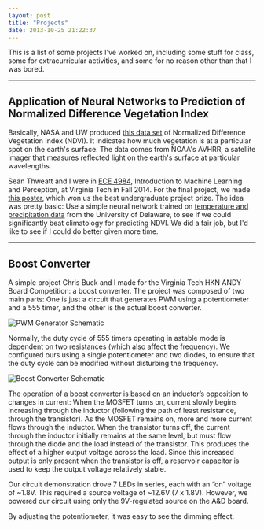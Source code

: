 ```yaml
---
layout: post
title: "Projects"
date: 2013-10-25 21:22:37
---
```


This is a list of some projects I've worked on, including some stuff for class, some
for extracurricular activities, and some for no reason other than that I was bored.

---

## Application of Neural Networks to Prediction of Normalized Difference Vegetation Index ##

Basically, NASA and UW produced [this data set](http://jisao.washington.edu/datasets/ndvi/)
of Normalized Difference Vegetation Index (NDVI). It indicates how much vegetation is
at a particular spot on the earth's surface. The data comes from NOAA's AVHRR, a satellite imager
that measures reflected light on the earth's surface at particular wavelengths.

Sean Thweatt and I were in [ECE 4984](https://filebox.ece.vt.edu/~f13ece4984ece5984/),
Introduction to Machine Learning and Perception, at Virginia Tech in Fall 2014.
For the final project, we made
[this poster](https://drive.google.com/file/d/0B6QINlqDWlIAVndqclpvQThfWXM/edit?usp=sharing),
which won us the best undergraduate project prize. The idea was pretty basic: Use a simple
neural network trained on [temperature and precipitation data](http://jisao.washington.edu/datasets/ud/) from
the University of Delaware, to see if we could significantly beat climatology for predicting NDVI.
We did a fair job, but I'd like to see if I could do better given more time.

---

## Boost Converter ##

A simple project Chris Buck and I made for the Virginia Tech HKN ANDY Board Competition:
a boost converter. The project was composed of two main parts: One is just a circuit that generates
PWM using a potentiometer and a 555 timer, and the other is the actual boost converter.

![PWM Generator Schematic](https://docs.google.com/drawings/d/1Fh41O1oUzOgrEiZd225uh5cQR32ZfJQKzRGNQE-JxJ4/pub?w=570&h=327)

Normally, the duty cycle of 555 timers operating in astable mode is dependent on two resistances (which also affect the frequency). We configured ours using a single potentiometer and two diodes, to ensure that the duty cycle can be modified without disturbing the frequency.

![Boost Converter Schematic](https://docs.google.com/drawings/d/1s7kowwebd7P6nQV2or-gujy7WADpVj-z4Soys9B2hJg/pub?w=531&h=223)

The operation of a boost converter is based on an inductor’s opposition to changes in current: When the MOSFET turns on, current slowly begins increasing through the inductor (following the path of least resistance, through the transistor). As the MOSFET remains on, more and more current flows through the inductor. When the transistor turns off, the current through the inductor initially remains at the same level, but must flow through the diode and the load instead of the transistor. This produces the effect of a higher output voltage across the load. Since this increased output is only present when the transistor is off, a reservoir capacitor is used to keep the output voltage relatively stable.

Our circuit demonstration drove 7 LEDs in series, each with an “on” voltage of ~1.8V.  This required a source voltage of ~12.6V (7 x 1.8V). However, we powered our circuit using only the 9V-regulated source on the A&D board.

By adjusting the potentiometer, it was easy to see the dimming effect.
